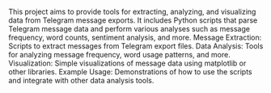 This project aims to provide tools for extracting, analyzing, and visualizing data from Telegram message exports. It includes Python scripts that parse Telegram message data and perform various analyses such as message frequency, word counts, sentiment analysis, and more.
Message Extraction: Scripts to extract messages from Telegram export files.
Data Analysis: Tools for analyzing message frequency, word usage patterns, and more.
Visualization: Simple visualizations of message data using matplotlib or other libraries.
Example Usage: Demonstrations of how to use the scripts and integrate with other data analysis tools.
